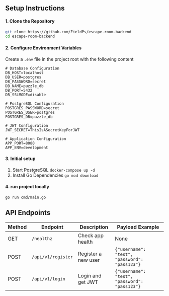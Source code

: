 ## Setup Instructions

#### 1. Clone the Repository
```bash
git clone https://github.com/FieldPs/escape-room-backend
cd escape-room-backend
```

#### 2. Configure Environment Variables
Create a `.env` file in the project root with the following content
```
# Database Configuration
DB_HOST=localhost
DB_USER=postgres
DB_PASSWORD=secret
DB_NAME=puzzle_db
DB_PORT=5432
DB_SSLMODE=disable

# PostgreSQL Configuration
POSTGRES_PASSWORD=secret
POSTGRES_USER=postgres
POSTGRES_DB=puzzle_db

# JWT Configuration
JWT_SECRET=ThisIsASecretKeyForJWT

# Application Configuration
APP_PORT=8080
APP_ENV=development
```

#### 3. Initial setup
1. Start PostgreSQL `docker-compose up -d`
2. Install Go Dependencies `go mod download`

#### 4. run project locally
`go run cmd/main.go`

## API Endpoints

| Method | Endpoint                | Description                  | Payload Example                     |
|--------|-------------------------|------------------------------|-------------------------------------|
| GET    | `/healthz`               | Check app health             | None                               |
| POST   | `/api/v1/register`      | Register a new user          | `{"username": "test", "password": "pass123"}` |
| POST   | `/api/v1/login`         | Login and get JWT            | `{"username": "test", "password": "pass123"}` |